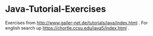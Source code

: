 # Java-Tutorial-Exercises
Exercises from   http://www.gailer-net.de/tutorials/java/index.html  . For english search up https://chortle.ccsu.edu/java5/index.html  .
